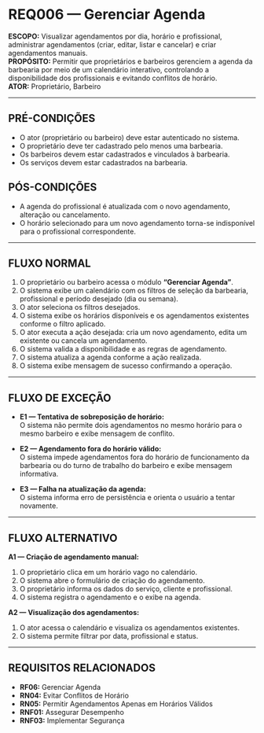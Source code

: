 # REQ006 — Gerenciar Agenda

**ESCOPO:** Visualizar agendamentos por dia, horário e profissional, administrar agendamentos (criar, editar, listar e cancelar) e criar agendamentos manuais.  
**PROPÓSITO:** Permitir que proprietários e barbeiros gerenciem a agenda da barbearia por meio de um calendário interativo, controlando a disponibilidade dos profissionais e evitando conflitos de horário.  
**ATOR:** Proprietário, Barbeiro  

---

## PRÉ-CONDIÇÕES
- O ator (proprietário ou barbeiro) deve estar autenticado no sistema.  
- O proprietário deve ter cadastrado pelo menos uma barbearia.  
- Os barbeiros devem estar cadastrados e vinculados à barbearia.  
- Os serviços devem estar cadastrados na barbearia.  

## PÓS-CONDIÇÕES
- A agenda do profissional é atualizada com o novo agendamento, alteração ou cancelamento.  
- O horário selecionado para um novo agendamento torna-se indisponível para o profissional correspondente.  

---

## FLUXO NORMAL
1. O proprietário ou barbeiro acessa o módulo **“Gerenciar Agenda”**.  
2. O sistema exibe um calendário com os filtros de seleção da barbearia, profissional e período desejado (dia ou semana).  
3. O ator seleciona os filtros desejados.  
4. O sistema exibe os horários disponíveis e os agendamentos existentes conforme o filtro aplicado.  
5. O ator executa a ação desejada: cria um novo agendamento, edita um existente ou cancela um agendamento.  
6. O sistema valida a disponibilidade e as regras de agendamento.  
7. O sistema atualiza a agenda conforme a ação realizada.  
8. O sistema exibe mensagem de sucesso confirmando a operação.  

---

## FLUXO DE EXCEÇÃO
- **E1 — Tentativa de sobreposição de horário:**  
  O sistema não permite dois agendamentos no mesmo horário para o mesmo barbeiro e exibe mensagem de conflito.  

- **E2 — Agendamento fora do horário válido:**  
  O sistema impede agendamentos fora do horário de funcionamento da barbearia ou do turno de trabalho do barbeiro e exibe mensagem informativa.  

- **E3 — Falha na atualização da agenda:**  
  O sistema informa erro de persistência e orienta o usuário a tentar novamente.  

---

## FLUXO ALTERNATIVO
**A1 — Criação de agendamento manual:**  
  1. O proprietário clica em um horário vago no calendário.  
  2. O sistema abre o formulário de criação do agendamento.  
  3. O proprietário informa os dados do serviço, cliente e profissional.  
  4. O sistema registra o agendamento e o exibe na agenda.  

**A2 — Visualização dos agendamentos:**  
  1. O ator acessa o calendário e visualiza os agendamentos existentes.  
  2. O sistema permite filtrar por data, profissional e status.  

---

## REQUISITOS RELACIONADOS
- **RF06:** Gerenciar Agenda  
- **RN04:** Evitar Conflitos de Horário  
- **RN05:** Permitir Agendamentos Apenas em Horários Válidos  
- **RNF01:** Assegurar Desempenho  
- **RNF03:** Implementar Segurança  
